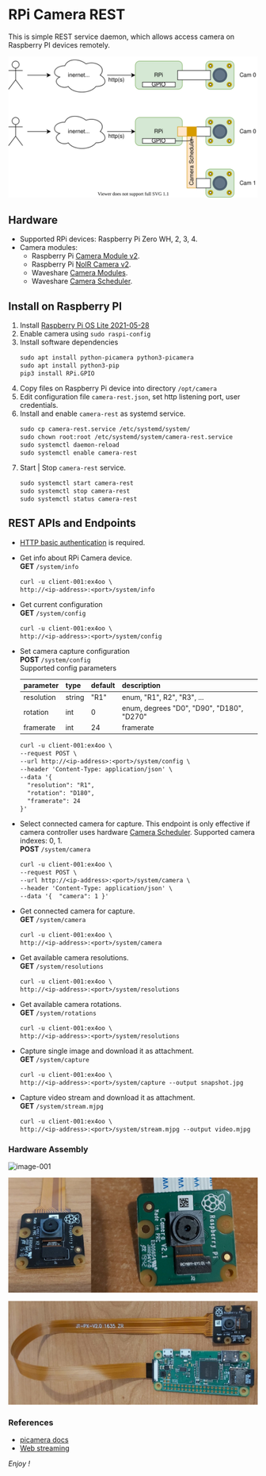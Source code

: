 # RPi Camera REST
This is simple REST service daemon, which allows access camera on Raspberry PI devices remotely.

![hw-arch](docs/rpi-camera-diagram.svg)

## Hardware
* Supported RPi devices: Raspberry Pi Zero WH, 2, 3, 4.
* Camera modules:
  * Raspberry Pi [Camera Module v2](https://www.raspberrypi.org/products/camera-module-v2/).
  * Raspberry Pi [NoIR Camera v2](https://www.raspberrypi.org/products/pi-noir-camera-v2/).
  * Waveshare [Camera Modules](https://www.waveshare.com/product/raspberry-pi/cameras.htm).
  * Waveshare [Camera Scheduler](https://www.waveshare.com/wiki/Camera_Scheduler).

## Install on Raspberry PI
1. Install [Raspberry Pi OS Lite 2021-05-28](https://downloads.raspberrypi.org/raspios_lite_armhf/images/raspios_lite_armhf-2021-05-28/)
2. Enable camera using ``sudo raspi-config``
3. Install software dependencies
   ```
   sudo apt install python-picamera python3-picamera
   sudo apt install python3-pip
   pip3 install RPi.GPIO
   ```
4. Copy files on Raspberry Pi device into directory ``/opt/camera`` 
5. Edit configuration file ``camera-rest.json``, 
   set http listening port, user credentials. 
6. Install and enable ``camera-rest`` as systemd service.
   ```
   sudo cp camera-rest.service /etc/systemd/system/
   sudo chown root:root /etc/systemd/system/camera-rest.service
   sudo systemctl daemon-reload
   sudo systemctl enable camera-rest
   ```
7. Start | Stop ``camera-rest`` service.
   ```
   sudo systemctl start camera-rest
   sudo systemctl stop camera-rest
   sudo systemctl status camera-rest
   ```

## REST APIs and Endpoints
* [HTTP basic authentication](https://en.wikipedia.org/wiki/Basic_access_authentication) is required.
* Get info about RPi Camera device.  
  __GET__ ``/system/info``  
  ```
  curl -u client-001:ex4oo \
  http://<ip-address>:<port>/system/info
  ```
* Get current configuration  
  __GET__ ``/system/config``  
  ```
  curl -u client-001:ex4oo \ 
  http://<ip-address>:<port>/system/config
  ```
* Set camera capture configuration   
  __POST__ ``/system/config``  
  Supported config parameters  

  |  parameter    | type   | default | description                                   |
  |---------------|--------|---------|-------------------------------------------|
  | resolution    | string | "R1"    | enum, "R1", R2", "R3", ...                |
  | rotation      | int    | 0       | enum, degrees "D0", "D90", "D180", "D270" |
  | framerate     | int    | 24      | framerate                                 |

  ```
  curl -u client-001:ex4oo \
  --request POST \
  --url http://<ip-address>:<port>/system/config \
  --header 'Content-Type: application/json' \
  --data '{
    "resolution": "R1",
    "rotation": "D180",
    "framerate": 24
  }' 
  ```

* Select connected camera for capture. This endpoint is only effective if camera controller uses hardware 
  [Camera Scheduler](https://www.waveshare.com/wiki/Camera_Scheduler). Supported camera indexes: 0, 1.  
  __POST__ ``/system/camera``
  ```
  curl -u client-001:ex4oo \
  --request POST \
  --url http://<ip-address>:<port>/system/camera \
  --header 'Content-Type: application/json' \
  --data '{  "camera": 1 }'
  ```
* Get connected camera for capture.   
  __GET__ ``/system/camera``
  ```
  curl -u client-001:ex4oo \
  http://<ip-address>:<port>/system/camera 
  ```
* Get available camera resolutions.   
  __GET__ ``/system/resolutions``
  ```
  curl -u client-001:ex4oo \
  http://<ip-address>:<port>/system/resolutions 
  ```
* Get available camera rotations.   
  __GET__ ``/system/rotations``
  ```
  curl -u client-001:ex4oo \
  http://<ip-address>:<port>/system/resolutions 
  ```
* Capture single image and download it as attachment.   
  __GET__ ``/system/capture``  
  ```
  curl -u client-001:ex4oo \
  http://<ip-address>:<port>/system/capture --output snapshot.jpg
  ```  
* Capture video stream and download it as attachment.   
  __GET__ ``/system/stream.mjpg``
  ```
  curl -u client-001:ex4oo \
  http://<ip-address>:<port>/system/stream.mjpg --output video.mjpg
  ```    

### Hardware Assembly
![image-001](docs/image-001.jpg)

![image-002](docs/image-002.jpg)

![image-003](docs/image-003.jpg)
   
### References
* [picamera docs](https://picamera.readthedocs.io/en/latest/index.html)
* [Web streaming](http://picamera.readthedocs.io/en/latest/recipes2.html#web-streaming)

*Enjoy !*
